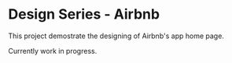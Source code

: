 # Design Series - Airbnb

This project demostrate the designing of Airbnb's app home page.

Currently work in progress.
